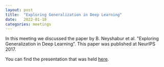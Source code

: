 ```yaml
---
layout: post
title:  "Exploring Generalization in Deep Learning"
date:   2022-01-18
categories: meetings
---
```


In this meeting we discussed the paper by B. Neyshabur et al. "Exploring Generalization in Deep Learning".
This paper was published at NeurIPS 2017.

You can find the presentation that was held [here](https://docs.google.com/presentation/d/1lKgOmQV1zQjHd_VmBTA0fG_Sn7hlTUof/edit?usp=share_link&ouid=103183581597903717528&rtpof=true&sd=true).